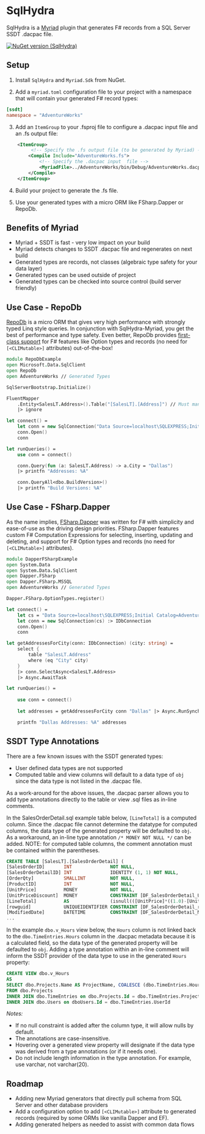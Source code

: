 # SqlHydra
SqlHydra is a [Myriad](https://github.com/MoiraeSoftware/myriad) plugin that generates F# records from a SQL Server SSDT .dacpac file.

[![NuGet version (SqlHydra)](https://img.shields.io/nuget/v/SqlHydra.svg?style=flat-square)](https://www.nuget.org/packages/SqlHydra/)

## Setup

1) Install `SqlHydra` and `Myriad.Sdk` from NuGet.

2) Add a `myriad.toml` configuration file to your project with a namespace that will contain your generated F# record types:

```toml
[ssdt]
namespace = "AdventureWorks"
```


3) Add an `ItemGroup` to your .fsproj file to configure a .dacpac input file and an .fs output file:

```xml
    <ItemGroup>
         <!-- Specify the .fs output file (to be generated by Myriad) -->
        <Compile Include="AdventureWorks.fs">
            <!-- Specify the .dacpac input  file -->
            <MyriadFile>../AdventureWorks/bin/Debug/AdventureWorks.dacpac</MyriadFile>
        </Compile>
    </ItemGroup>

```

4) Build your project to generate the .fs file.

5) Use your generated types with a micro ORM like FSharp.Dapper or RepoDb.

## Benefits of Myriad
* Myriad + SSDT is fast - very low impact on your build
* Myriad detects changes to SSDT .dacpac file and regenerates on next build
* Generated types are records, not classes (algebraic type safety for your data layer)
* Generated types can be used outside of project
* Generated types can be checked into source control (build server friendly)

## Use Case - RepoDb
[RepoDb](https://repodb.net/) is a micro ORM that gives very high performance with strongly typed Linq style queries.
In conjunction with SqlHydra-Myriad, you get the best of performance and type safety.
Even better, RepoDb provides [first-class support](https://www.compositional-it.com/news-blog/repodb-on-f/) for F# features like Option types and records (no need for `[<CLIMutable>]` attributes) out-of-the-box!

```fsharp
module RepoDbExample
open Microsoft.Data.SqlClient
open RepoDb
open AdventureWorks // Generated Types

SqlServerBootstrap.Initialize()

FluentMapper
    .Entity<SalesLT.Address>().Table("[SalesLT].[Address]") // Must manually register non- "dbo" schemas
    |> ignore

let connect() = 
    let conn = new SqlConnection("Data Source=localhost\SQLEXPRESS;Initial Catalog=AdventureWorksLT2019;Integrated Security=SSPI;")
    conn.Open()
    conn

let runQueries() =    
    use conn = connect()

    conn.Query(fun (a: SalesLT.Address) -> a.City = "Dallas")
    |> printfn "Addresses: %A"

    conn.QueryAll<dbo.BuildVersion>()
    |> printfn "Build Versions: %A"
```

## Use Case - FSharp.Dapper
As the name implies, [FSharp.Dapper](https://github.com/Dzoukr/Dapper.FSharp) was written for F# with simplicity and ease-of-use as the driving design priorities.
FSharp.Dapper features custom F# Computation Expressions for selecting, inserting, updating and deleting, and support for F# Option types and records (no need for `[<CLIMutable>]` attributes).

```fsharp
module DapperFSharpExample
open System.Data
open System.Data.SqlClient
open Dapper.FSharp
open Dapper.FSharp.MSSQL
open AdventureWorks // Generated Types

Dapper.FSharp.OptionTypes.register()

let connect() = 
    let cs = "Data Source=localhost\SQLEXPRESS;Initial Catalog=AdventureWorksLT2019;Integrated Security=SSPI;"
    let conn = new SqlConnection(cs) :> IDbConnection
    conn.Open()
    conn

let getAddressesForCity(conn: IDbConnection) (city: string) = 
    select {
        table "SalesLT.Address"
        where (eq "City" city)
    } 
    |> conn.SelectAsync<SalesLT.Address>
    |> Async.AwaitTask 

let runQueries() = 
    
    use conn = connect()
    
    let addresses = getAddressesForCity conn "Dallas" |> Async.RunSynchronously

    printfn "Dallas Addresses: %A" addresses
```


## SSDT Type Annotations
There are a few known issues with the SSDT generated types:
* User defined data types are not supported
* Computed table and view columns will default to a data type of `obj` since the data type is not listed in the .dacpac file.

As a work-around for the above issues, the .dacpac parser allows you to add type annotations directly to the table or view .sql files as in-line comments.

In the SalesOrderDetail.sql example table below, `[LineTotal]` is a computed column. Since the .dacpac file cannot determine the datatype for computed columns, the data type of the generated property will be defaulted to `obj`. As a workaround, an in-line type annotation `/* MONEY NOT NULL */` can be added. NOTE: for computed table columns, the comment annotation must be contained within the parentheses.

```sql
CREATE TABLE [SalesLT].[SalesOrderDetail] (
[SalesOrderID]       INT              NOT NULL,
[SalesOrderDetailID] INT              IDENTITY (1, 1) NOT NULL,
[OrderQty]           SMALLINT         NOT NULL,
[ProductID]          INT              NOT NULL,
[UnitPrice]          MONEY            NOT NULL,
[UnitPriceDiscount]  MONEY            CONSTRAINT [DF_SalesOrderDetail_UnitPriceDiscount] DEFAULT ((0.0)) NOT NULL,
[LineTotal]          AS               (isnull(([UnitPrice]*((1.0)-[UnitPriceDiscount]))*[OrderQty],(0.0)) /* MONEY NOT NULL */ ),
[rowguid]            UNIQUEIDENTIFIER CONSTRAINT [DF_SalesOrderDetail_rowguid] DEFAULT (newid()) ROWGUIDCOL NOT NULL,
[ModifiedDate]       DATETIME         CONSTRAINT [DF_SalesOrderDetail_ModifiedDate] DEFAULT (getdate()) NOT NULL,
...
```

In the example `dbo.v_Hours` view below, the `Hours` column is not linked back to the `dbo.TimeEntries.Hours` column in the .dacpac metadata because it is a calculated field, so the data type of the generated property will be defaulted to `obj`. Adding a type annotation within an in-line comment will inform the SSDT provider of the data type to use in the generated `Hours` property:

```sql
CREATE VIEW dbo.v_Hours
AS
SELECT dbo.Projects.Name AS ProjectName, COALESCE (dbo.TimeEntries.Hours, 0) AS Hours /* decimal not null */, dbo.Users.Username
FROM dbo.Projects
INNER JOIN dbo.TimeEntries on dbo.Projects.Id = dbo.TimeEntries.ProjectId
INNER JOIN dbo.Users on dboUsers.Id = dbo.TimeEntries.UserId
```

_Notes:_
* If no null constraint is added after the column type, it will allow nulls by default.
* The annotations are case-insensitive.
* Hovering over a generated view property will designate if the data type was derived from a type annotations (or if it needs one).
* Do not include length information in the type annotation. For example, use varchar, not varchar(20).

## Roadmap
* Adding new Myriad generators that directly pull schema from SQL Server and other database providers
* Add a configuration option to add `[<CLIMutable>]` attribute to generated records (required by some ORMs like vanilla Dapper and EF).
* Adding generated helpers as needed to assist with common data flows

